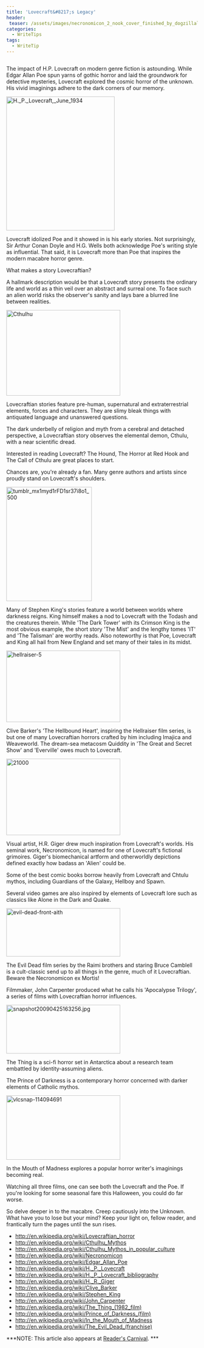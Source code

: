 ```yaml
---
title: 'Lovecraft&#8217;s Legacy'
header:
 teaser: /assets/images/necronomicon_2_nook_cover_finished_by_dogzillalives-d5ogcnb.jpg
categories:
  - WriteTips
tags:
  - WriteTip
---
```

<img src="https://douglangille.github.io/assets/images/necronomicon_2_nook_cover_finished_by_dogzillalives-d5ogcnb.jpg" alt="" />

The impact of H.P. Lovecraft on modern genre fiction is astounding. While Edgar Allan Poe spun yarns of gothic horror and laid the groundwork for detective mysteries, Lovecraft explored the cosmic horror of the unknown. His vivid imaginings adhere to the dark corners of our memory.

<img class=" wp-image-1588 size-full alignleft" src="https://douglangille.github.io/assets/images/H._P._Lovecraft_June_1934.jpg" alt="H._P._Lovecraft,_June_1934" width="285" height="352" />

Lovecraft idolized Poe and it showed in is his early stories. Not surprisingly, Sir Arthur Conan Doyle and H.G. Wells both acknowledge Poe's writing style as influential. That said, it is Lovecraft more than Poe that inspires the modern macabre horror genre.

What makes a story Lovecraftian?

A hallmark description would be that a Lovecraft story presents the ordinary life and world as a thin veil over an abstract and surreal one. To face such an alien world risks the observer's sanity and lays bare a blurred line between realities.

<img class="alignright wp-image-1595 size-medium" src="https://douglangille.github.io/assets/images/Cthulhu.jpg" alt="Cthulhu" width="300" height="225" />

Lovecraftian stories feature pre-human, supernatural and extraterrestrial elements, forces and characters. They are slimy bleak things with antiquated language and unanswered questions.

The dark underbelly of religion and myth from a cerebral and detached perspective, a Lovecraftian story observes the elemental demon, Cthulu, with a near scientific dread.

Interested in reading Lovecraft? The Hound, The Horror at Red Hook and The Call of Cthulu are great places to start.

Chances are, you're already a fan. Many genre authors and artists since proudly stand on Lovecraft's shoulders.

<img class="alignleft wp-image-1592 size-medium" src="https://douglangille.github.io/assets/images/tumblr_mx1myd1rFD1sr37i8o1_500.jpg" alt="tumblr_mx1myd1rFD1sr37i8o1_500" width="225" height="300" />

Many of Stephen King's stories feature a world between worlds where darkness reigns. King himself makes a nod to Lovecraft with the Todash and the creatures therein. While 'The Dark Tower' with its Crimson King is the most obvious example, the short story 'The Mist' and the lengthy tomes 'IT' and 'The Talisman' are worthy reads. Also noteworthy is that Poe, Lovecraft and King all hail from New England and set many of their tales in its midst.

<img class="alignright wp-image-1589 size-medium" src="https://douglangille.github.io/assets/images/hellraiser-5.png" alt="hellraiser-5" width="300" height="188" />

Clive Barker's 'The Hellbound Heart', inspiring the Hellraiser film series, is but one of many Lovecraftian horrors crafted by him including Imajica and Weaveworld. The dream-sea metacosm Quiddity in 'The Great and Secret Show' and 'Everville' owes much to Lovecraft.

<img class="alignleft wp-image-1587 size-medium" src="https://douglangille.github.io/assets/images/21000.jpg" alt="21000" width="300" height="201" />

Visual artist, H.R. Giger drew much inspiration from Lovecraft's worlds. His seminal work, Necronomicon, is named for one of Lovecraft's fictional grimoires. Giger's biomechanical artform and otherworldly depictions defined exactly how badass an 'Alien' could be.

Some of the best comic books borrow heavily from Lovecraft and Chtulu mythos, including Guardians of the Galaxy, Hellboy and Spawn.

Several video games are also inspired by elements of Lovecraft lore such as classics like Alone in the Dark and Quake.

<img class="alignright wp-image-1594 size-medium" src="https://douglangille.github.io/assets/images/evil-dead-front-aith.jpg" alt="evil-dead-front-aith" width="300" height="127" />

The Evil Dead film series by the Raimi brothers and staring Bruce Camblell is a cult-classic send up to all things in the genre, much of it Lovecraftian. Beware the Necronomicon ex Mortis!

Filmmaker, John Carpenter produced what he calls his 'Apocalypse Trilogy', a series of films with Lovecraftian horror influences.

<img class="alignleft wp-image-1591 size-medium" src="https://douglangille.github.io/assets/images/thething2.jpg" alt="snapshot20090425163256.jpg" width="300" height="128" />

The Thing is a sci-fi horror set in Antarctica about a research team embattled by identity-assuming aliens.

The Prince of Darkness is a contemporary horror concerned with darker elements of Catholic mythos.

<img class="alignright wp-image-1593 size-medium" src="https://douglangille.github.io/assets/images/vlcsnap-114094691.png" alt="vlcsnap-114094691" width="300" height="169" />

In the Mouth of Madness explores a popular horror writer's imaginings becoming real.

Watching all three films, one can see both the Lovecraft and the Poe. If you're looking for some seasonal fare this Halloween, you could do far worse.

So delve deeper in to the macabre. Creep cautiously into the Unknown. What have you to lose but your mind? Keep your light on, fellow reader, and frantically turn the pages until the sun rises.
<ul>
	<li><a href="http://en.wikipedia.org/wiki/Lovecraftian_horror">http://en.wikipedia.org/wiki/Lovecraftian_horror</a></li>
	<li><a href="http://en.wikipedia.org/wiki/Cthulhu_Mythos">http://en.wikipedia.org/wiki/Cthulhu_Mythos</a></li>
	<li><a href="http://en.wikipedia.org/wiki/Cthulhu_Mythos_in_popular_culture">http://en.wikipedia.org/wiki/Cthulhu_Mythos_in_popular_culture</a></li>
	<li><a href="http://en.wikipedia.org/wiki/Necronomicon">http://en.wikipedia.org/wiki/Necronomicon</a></li>
	<li><a href="http://en.wikipedia.org/wiki/Edgar_Allan_Poe">http://en.wikipedia.org/wiki/Edgar_Allan_Poe</a></li>
	<li><a href="http://en.wikipedia.org/wiki/H._P._Lovecraft">http://en.wikipedia.org/wiki/H._P._Lovecraft</a></li>
	<li><a href="http://en.wikipedia.org/wiki/H._P._Lovecraft_bibliography">http://en.wikipedia.org/wiki/H._P._Lovecraft_bibliography</a></li>
	<li><a href="http://en.wikipedia.org/wiki/H._R._Giger">http://en.wikipedia.org/wiki/H._R._Giger</a></li>
	<li><a href="http://en.wikipedia.org/wiki/Clive_Barker">http://en.wikipedia.org/wiki/Clive_Barker</a></li>
	<li><a href="http://en.wikipedia.org/wiki/Stephen_King">http://en.wikipedia.org/wiki/Stephen_King</a></li>
	<li><a href="http://en.wikipedia.org/wiki/John_Carpenter">http://en.wikipedia.org/wiki/John_Carpenter</a></li>
	<li><a href="http://en.wikipedia.org/wiki/The_Thing_(1982_film)">http://en.wikipedia.org/wiki/The_Thing_(1982_film)</a></li>
	<li><a href="http://en.wikipedia.org/wiki/Prince_of_Darkness_(film)">http://en.wikipedia.org/wiki/Prince_of_Darkness_(film)</a></li>
	<li><a href="http://en.wikipedia.org/wiki/In_the_Mouth_of_Madness">http://en.wikipedia.org/wiki/In_the_Mouth_of_Madness</a></li>
	<li><a href="http://en.wikipedia.org/wiki/The_Evil_Dead_(franchise)">http://en.wikipedia.org/wiki/The_Evil_Dead_(franchise)</a></li>
</ul>
***NOTE: This article also appears at <a href="http://alongstoryshort.net/lovecrafts-legacy/">Reader's Carnival</a>. ***